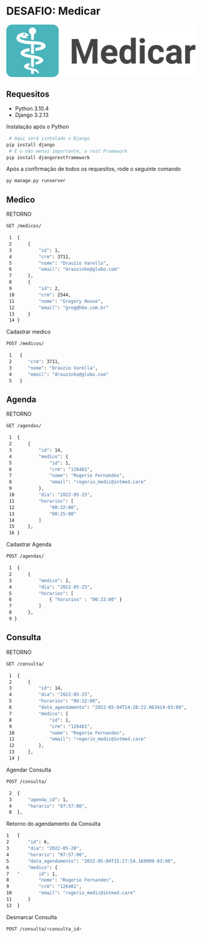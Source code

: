 # DESAFIO: Medicar

[![N|Solid](https://raw.githubusercontent.com/Intmed-Software/desafio/master/assets/logo.png)](https://nodesource.com/products/nsolid)

## Requesitos
- Python 3.10.4
- Django 3.2.13
 
Instalação após o Python
```sh
 # Aqui será isntalado o Django
pip install django
 # E o não menos importante, o rest Framework
pip install djangorestframework
```

Após a confirmação de todos os requesitos, rode o seguinte comando
```sh
py manage.py runserver
```


## Medico
RETORNO
```sh
GET /medicos/
```
```sh
 1  {
 2      {
 3          "id": 1,
 4          "crm": 3711,
 5          "nome": "Drauzio Varella",
 6          "email": "drauzinho@globo.com"
 7      },
 8      {
 9          "id": 2,
 10         "crm": 2544,
 11         "nome": "Gregory House",
 12         "email": "greg@hbo.com.br"
 13     }
 14 }
```

Cadastrar medico
```sh
POST /medicos/
```
```sh
 1   {
 2      "crm": 3711,
 3      "nome": "Drauzio Varella",
 4      "email": "drauzinho@globo.com"
 5   }
```

## Agenda
RETORNO
```sh
GET /agendas/
```
```sh
 1  {
 2    	{
 3    		"id": 14,
 4    		"medico": {
 5    			"id": 1,
 6    			"crm": "126481",
 7    			"nome": "Rogerio Fernandes",
 8    			"email": "rogerio_medic@intmed.care"
 9    		},
 10    		"dia": "2022-05-25",
 11    		"horarios": [
 12   			"00:32:00",
 13   			"00:25:00"
 14   		]
 15   	},
 16 }
```

Cadastrar Agenda
```sh
POST /agendas/
```
```sh
 1  {
 2    	{
 3    		"medico": 1,
 4    		"dia": "2022-05-25",
 5    		"horarios": [
 6   			{ "horarios" : "00:32:00" }
 7   		]
 8   	},
 9 }
```

## Consulta
RETORNO
```sh
GET /consulta/
```
```sh
 1  {
 2      {
 3          "id": 14,
 4          "dia": "2022-05-25",
 5          "horarios": "00:32:00",
 6          "data_agendamento": "2022-05-04T14:26:22.063414-03:00",
 7          "medico": {
 8              "id": 1,
 9              "crm": "126481",
 10             "nome": "Rogerio Fernandes",
 11             "email": "rogerio_medic@intmed.care"
 12         },
 13     },
 14 }
```

Agendar Consulta
```sh
POST /consulta/
```
```sh
 2  {
 3      "agenda_id": 1,
 4      "horario": "07:57:00",
 8	},
```
Retorno do agendamento da Consulta
```sh
1   {
2	    "id": 6,
3	    "dia": "2022-05-20",
4	    "horario": "07:57:00",
5	    "data_agendamento": "2022-05-04T15:17:54.169909-03:00",
6	    "medico": {
7	"       id": 1,
8	        "nome": "Rogerio Fernandes",
9	        "crm": "126481",
10	        "email": "rogerio_medic@intmed.care"
11      }
12  }
```

Desmarcar Consulta
```sh
POST /consulta/<consulta_id>
```
